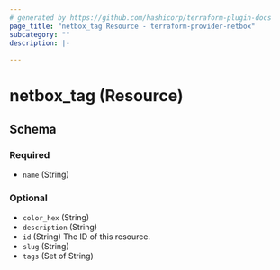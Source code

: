 ```yaml
---
# generated by https://github.com/hashicorp/terraform-plugin-docs
page_title: "netbox_tag Resource - terraform-provider-netbox"
subcategory: ""
description: |-
  
---
```


# netbox_tag (Resource)





<!-- schema generated by tfplugindocs -->
## Schema

### Required

- `name` (String)

### Optional

- `color_hex` (String)
- `description` (String)
- `id` (String) The ID of this resource.
- `slug` (String)
- `tags` (Set of String)


